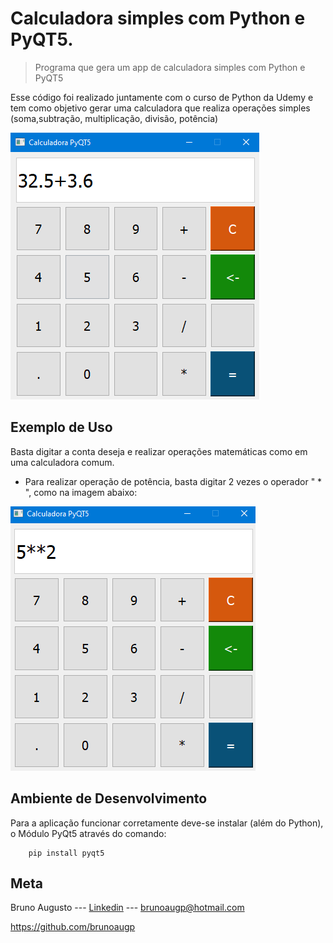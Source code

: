 # Calculadora simples com Python e PyQT5.
>Programa que gera um app de calculadora simples com Python e PyQT5

Esse código foi realizado juntamente com o curso de Python da Udemy e tem como objetivo gerar uma calculadora que realiza operações simples (soma,subtração, multiplicação, divisão, potência)



![imagem](img1.png)

## Exemplo de Uso

Basta digitar a conta deseja e realizar operações matemáticas como em uma calculadora comum.

* Para realizar operação de potência, basta digitar 2 vezes o operador "  *  ", como na imagem abaixo:

![imagem](img2-potencia.png)


## Ambiente de Desenvolvimento

Para a aplicação funcionar corretamente deve-se instalar (além do Python), o Módulo PyQt5 através do comando:

```shell
    pip install pyqt5
```

## Meta

Bruno Augusto --- [Linkedin](https://www.linkedin.com/in/brunoaugp/) --- brunoaugp@hotmail.com

<https://github.com/brunoaugp>


